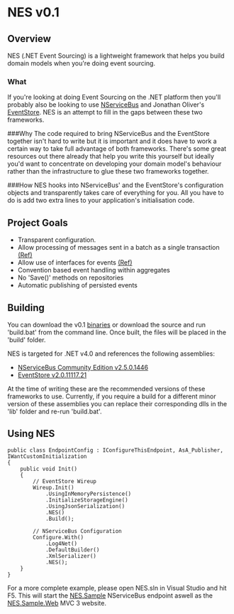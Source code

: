NES v0.1
======================================================================

## Overview
NES (.NET Event Sourcing) is a lightweight framework that helps you build domain models when you're doing event sourcing.

### What
If you're looking at doing Event Sourcing on the .NET platform then you'll probably also be looking to use [NServiceBus](http://www.nservicebus.com) and Jonathan Oliver's [EventStore](https://github.com/joliver/eventstore). NES is an attempt to fill in the gaps between these two frameworks.

###Why
The code required to bring NServiceBus and the EventStore together isn't hard to write but it is important and it does have to work a certain way to take full advantage of both frameworks. There's some great resources out there already that help you write this yourself but ideally you'd want to concentrate on developing your domain model's behaviour rather than the infrastructure to glue these two frameworks together.

###How
NES hooks into NServiceBus' and the EventStore's configuration objects and transparently takes care of everything for you. All you have to do is add two extra lines to your application's initialisation code.

## Project Goals
* Transparent configuration.
* Allow processing of messages sent in a batch as a single transaction [(Ref)](https://github.com/NServiceBus/NServiceBus/blob/master/src/core/NServiceBus/IBus.cs#L92)
* Allow use of interfaces for events [(Ref)](http://www.nservicebus.com/MessagesAsInterfaces.aspx)
* Convention based event handling within aggregates
* No 'Save()' methods on repositories
* Automatic publishing of persisted events

## Building
You can download the v0.1 [binaries](https://github.com/downloads/elliotritchie/NES/NES-v0.1.zip) or download the source and run 'build.bat' from the command line. Once built, the files will be placed in the 'build' folder.

NES is targeted for .NET v4.0 and references the following assemblies:
* [NServiceBus Community Edition v2.5.0.1446](http://www.nservicebus.com/downloads/Community.NServiceBus.2.5.0.1446.zip)
* [EventStore v2.0.11117.21](https://github.com/downloads/joliver/EventStore/EventStore-2.0.11117.21-net40.zip)

At the time of writing these are the recommended versions of these frameworks to use. Currently, if you require a build for a different minor version of these assemblies you can replace their corresponding dlls in the 'lib' folder and re-run 'build.bat'.

## Using NES

	public class EndpointConfig : IConfigureThisEndpoint, AsA_Publisher, IWantCustomInitialization
	{
		public void Init()
		{
			// EventStore Wireup
			Wireup.Init()
				.UsingInMemoryPersistence()
				.InitializeStorageEngine()
				.UsingJsonSerialization()
				.NES()
				.Build();

			// NServiceBus Configuration
			Configure.With()
				.Log4Net()
				.DefaultBuilder()
				.XmlSerializer()
				.NES();
		}
	}

For a more complete example, please open NES.sln in Visual Studio and hit F5. This will start the [NES.Sample](https://github.com/elliotritchie/NES/tree/master/src/NES.Sample) NServiceBus endpoint aswell as the [NES.Sample.Web](https://github.com/elliotritchie/NES/tree/master/src/NES.Sample.Web) MVC 3 website.